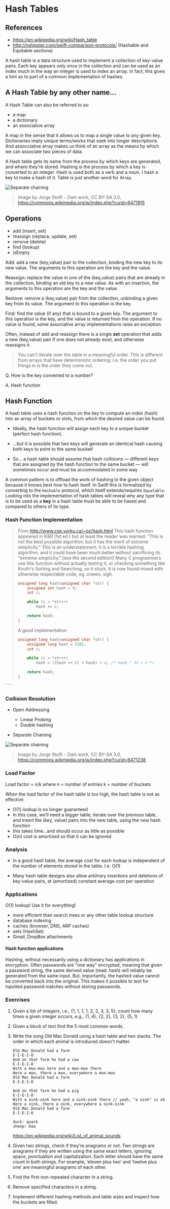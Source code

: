 # Hash Tables

## References

* https://en.wikipedia.org/wiki/Hash_table
* http://nshipster.com/swift-comparison-protocols/ (Hashable and Equitable sections)

A hash table is a data structure used to implement a collection of key-value pairs. 
Each key appears only once in the collection and can be used as an index much in 
the way an integer is used to index an array. In fact, this gives a hint as to 
part of a common implementation of hashes.

## A Hash Table by any other name...

A Hash Table can also be referred to as:

* a map
* a dictionary
* an associative array

A map in the sense that it allows us to map a single value to any given key. Dictionaries
imply unique terms/works that seek into longer descriptions. And assocciative array makes 
us think of an array as the means by which we can associate two pieces of data.

A Hash table gets its name from the process by which keys are generated, and where they're stored.
Hashing is the process by which a key is converted to an integer. Hash is used both as a verb and
a noun. I hash a key to make a hash of it. Table is just another word for Array.


![Separate chaining][separate]
>Image by Jorge Stolfi - Own work, CC BY-SA 3.0, https://commons.wikimedia.org/w/index.php?curid=6471915

## Operations

* add (insert, set)
* reassign (replace, update, set)
* remove (delete)
* find (lookup)
* isEmpty

Add: add a new (key,value) pair to the collection, binding the new key to its new value. The arguments to this operation are the key and the value.

Reassign: replace the value in one of the (key,value) pairs that are already in the collection, binding an old key to a new value. As with an insertion, the arguments to this operation are the key and the value.

Remove: remove a (key,value) pair from the collection, unbinding a given key from its value. The argument to this operation is the key.

Find: find the value (if any) that is bound to a given key. The argument to this operation is the key, and the value is returned from the operation. If no value is found, some associative array implementations raise an exception.

Often, instead of add and reassign there is a single **set** operation that adds a new (key,value) pair if one does not already exist, and otherwise reassigns it.

> You can't iterate over the table in a meaningful order. This is different from arrays that 
> have deterministic ordering. I.e. the order you put things in is the order they come out.

Q. How is the key converted to a number?

A. Hash function

## Hash Function

A hash table uses a hash function on the key to compute an index (hash) into
an array of buckets or slots, from which the desired value can be
found.

* Ideally, the hash function will assign each key to a unique bucket
(perfect hash function).

* ...but it is possible that two keys will generate an identical hash
  causing both keys to point to the same bucket!

* So... a hash table should assume that hash collisions — different
keys that are assigned by the hash function to the same bucket —
will sometimes occur and must be accommodated in some way

A common pattern is to offload the work of hashing to the given object because it knows best how to 
hash itself. In Swift this is formalized by converting to the ```Hashable```
protocol, which itself extends/requires ```Equatable```. Looking into 
the implementation of hash tables will reveal why any type that is to be
used as a **key** in a hash table must be able to be hased and compared
to others of its type.

### Hash Function Implementation

> From http://www.cse.yorku.ca/~oz/hash.html
> This hash function appeared in K&R (1st ed.) but at least the reader was warned: "This is not the best possible algorithm, but it has the merit of extreme simplicity." This is an understatement; It is a terrible hashing algorithm, and it could have been much better without sacrificing its "extreme simplicity." [see the second edition!] Many C programmers use this function without actually testing it, or checking something like Knuth's Sorting and Searching, so it stuck. It is now found mixed with otherwise respectable code, eg. cnews. sigh.
   	
> ```c
> unsigned long hash(unsigned char *str) {
>     unsigned int hash = 0;
> 	  int c;
> 
>     while (c = *str++)
> 	      hash += c;
> 
>     return hash;
> }
> ```
>
> A good implementation
>	```c
> 	unsigned long hash(unsigned char *str) {
> 	    unsigned long hash = 5381;
> 	    int c;
> 
> 	    while (c = *str++)
> 	        hash = ((hash << 5) + hash) + c; /* hash * 33 + c */
> 
> 	    return hash;
> 	}
	```

### Collision Resolution

* Open Addressing
	* Linear Probing
	* Double hashing

* Separate Chaining

![Separate chaining][separate]
> Image by Jorge Stolfi - Own work, CC BY-SA 3.0, https://commons.wikimedia.org/w/index.php?curid=6471238

### Load Factor

Load factor = n/k 
where n = number of entries
k = number of buckets

When the load factor of the hash table is too high, the hash table is
not as effective

* O(1) lookup is no longer guaranteed
* In this case, we’ll need a bigger table, iterate over the previous table,
and insert the (key, value) pairs into the new table, using the new
hash function
* this takes time…and should occur as little as possible
* O(n) cost is amortized so that it can be ignored

### Analysis

* In a good hash table, the average cost for each lookup
is independent of the number of elements stored in the
table. I.e. O(1)

* Many hash table designs also allow arbitrary insertions
and deletions of key-value pairs, at (amortized) constant
average cost per operation

### Applications

O(1) lookup! Use it for everything!
* more efficient than search trees or any other table
lookup structure
* database indexing
* caches (browser, DNS, ARP caches)
* sets (HashSet)
* Gmail, DropBox attachments

#### Hash function applications

Hashing, without necessarily using a dictionary has applications in encryption. Often passwords 
are "one way" encrypted, meaning that given a password string, the same derived value (read: hash)
will reliably be generated from the same input. But, importantly, the hashed value cannot be
converted back into the original. This makes it possible to test for inputted password matches
without storing passwords.

### Exercises

1. Given a list of integers, i.e., {1, 1, 1, 1, 2, 2, 3,
	3, 5}, count how many times a given integer
	occurs, e.g.,
	{1, 4}, {2, 2}, {3, 2}, {5, 1}

2. Given a block of text find the 5 most common words.

3. Write the song Old Mac Donald using a hash table and two stacks. The order
in which each animal is introduced doesn't matter.
	```
	Old Mac Donald had a farm 
	E-I-E-I-O
	And on that farm he had a cow
	E-I-E-I-O
	With a moo-moo here and a moo-moo there
	Here a moo, there a moo, everywhere a moo-moo
	Old Mac Donald had a farm 
	E-I-E-I-O

	And on that farm he had a pig
	E-I-E-I-O
	With a oink-oink here and a oink-oink there // yeah, "a oink" is ok
	Here a oink, there a oink, everywhere a oink-oink
	Old Mac Donald had a farm 
	E-I-E-I-O

	duck: quack
	sheep: baa
	```

	https://en.wikipedia.org/wiki/List_of_animal_sounds

4. Given two strings, check if they’re anagrams or not. Two strings are
anagrams if they are written using the same exact letters, ignoring
space, punctuation and capitalization. Each letter should have the
same count in both strings. For example, ‘eleven plus two’ and
‘twelve plus one’ are meaningful anagrams of each other.

5. Find the first non-repeated character in a string.

6. Remove specified characters in a string.

7. Implement different hashing methods and table sizes and inspect how
   the buckets are filled.

[basic]: https://upload.wikimedia.org/wikipedia/commons/7/7d/Hash_table_3_1_1_0_1_0_0_SP.svg
[separate]: https://upload.wikimedia.org/wikipedia/commons/7/7d/Hash_table_3_1_1_0_1_0_0_SP.svg

